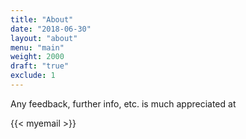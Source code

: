 ```yaml
---
title: "About"
date: "2018-06-30"
layout: "about"
menu: "main"
weight: 2000
draft: "true"
exclude: 1
---
```

Any feedback, further info, etc. is much appreciated at

{{< myemail >}}